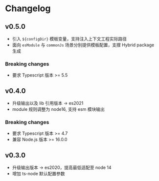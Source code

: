 # Changelog

## v0.5.0

* 引入 `${configDir}` 模板变量，支持注入上下文工程实际路径
* 面向 `esModule` 与 `commonJs` 场景分别提供模板配置，支撑 Hybrid package 生成

### Breaking changes

* 要求 Typescript 版本 >= 5.5


## v0.4.0

* 升级输出以及 lib 引用版本 -> es2021
* module 规则调整为 node16, 支持 esm 模块输出

### Breaking changes

* 要求 Typescript 版本 >= 4.7
* 兼容 Node.js 版本 >= 16.0.0


## v0.3.0

* 升级输出版本 -> es2020，提高最低适配至 node 14
* 增加 ts-node 默认配置参数

